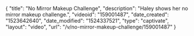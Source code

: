 {
    "title": "No Mirror Makeup Challenge",
    "description": "Haley shows her no mirror makeup challenge.",
    "videoid": "159001487",
    "date_created": "1523642640",
    "date_modified": "1524337521",
    "type": "captivate",
    "layout": "video",
    "url": "\/v\/no-mirror-makeup-challenge\/159001487"
}